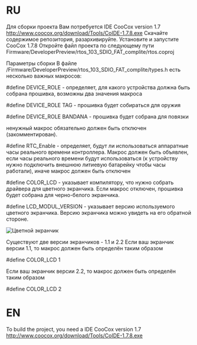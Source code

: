 # RU

Для сборки проекта Вам потребуется IDE CooCox version 1.7 
http://www.coocox.org/download/Tools/CoIDE-1.7.8.exe
Скачайте содержимое репозитория, разархивируйте.
Установите и запустите CooCox 1.7.8
Откройте файл проекта по следующему пути  Firmware/DeveloperPreview/rtos_103_SDIO_FAT_complite/rtos.coproj

Параметры сборки
В файле /Firmware/DeveloperPreview/rtos_103_SDIO_FAT_complite/types.h
есть несколько важных макросов:

#define DEVICE_ROLE - определяет, для какого устройства должна быть собрана прошивка, возможны два значения макроса

#define DEVICE_ROLE TAG - прошивка будет собираться для оружия

#define DEVICE_ROLE BANDANA - прошивка будет собрана для повязки

ненужный макрос обязательно должен быть отключен (закомментирован).


#define RTC_Enable - определяет, будут ли использоваться аппаратные часы реального времени контроллера.
Макрос должен быть объявлен, если часы реального времени будут использоваться (к устройству нужно подключить внешнюю литиевую батарейку чтобы часы работали), иначе макрос должен быть отключен


#define COLOR_LCD - указывает компилятору, что нужно собрать драйвера для цветного экранчика. Если макрос отключен, прошивка будет собрана для черно-белого экранчика.

#define LCD_MODUL_VERSION  - указывает версию используемого цветного экранчика. Версию экранчика можно увидеть на его обратной стороне. 

![Цветной экранчик](https://pp.userapi.com/c638623/v638623805/47f2e/EEns_1xzJgU.jpg "Цветной экранчик версии 1.1")


Существуют две версии экранчиков - 1.1 и 2.2
Если ваш экранчик версии 1.1, то макрос должен быть определён таким образом

#define COLOR_LCD 1

Если ваш экранчик версии 2.2, то макрос должен быть определён таким образом

#define COLOR_LCD 2







# EN

To build the project, you need a IDE CooCox version 1.7
http://www.coocox.org/download/Tools/CoIDE-1.7.8.exe
